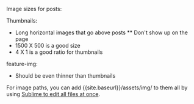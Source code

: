 Image sizes for posts:

Thumbnails:
* Long horizontal images that go above posts
** Don't show up on the page
* 1500 X 500 is a good size
* 4 X 1 is a good ratio for thumbnails

feature-img: 
* Should be even thinner than thumbnails


For image paths, you can add {{site.baseurl}}/assets/img/ to them all by using [Sublime to edit all files at once](https://superuser.com/a/1429522/755644).
